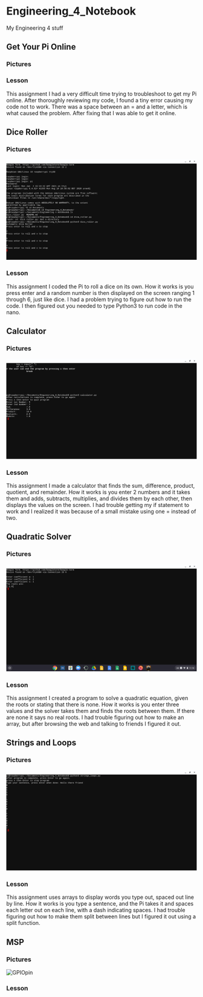 # Engineering_4_Notebook
My Engineering 4 stuff

## Get Your Pi Online
### Pictures

### Lesson
This assignment I had a very difficult time trying to troubleshoot to get my Pi online. After thoroughly reviewing my code, I found a tiny error causing my code not to work. There was a space between an = and a letter, which is what caused the problem. After fixing that I was able to get it online. 

## Dice Roller
### Pictures
![Dice_roller](Images/Dice_roller.png)
### Lesson
This assignment I coded the Pi to roll a dice on its own. How it works is you press enter and a random number is then displayed on the screen ranging 1 through 6, just like dice. I had a problem trying to figure out how to run the code. I then figured out you needed to type Python3 to run code in the nano.  

## Calculator
### Pictures
![Calculator_pi](Images/Calculator_pi.png)
### Lesson
This assignment I made a calculator that finds the sum, difference, product, quotient, and remainder. How it works is you enter 2 numbers and it takes them and adds, subtracts, multiplies, and divides them by each other, then displays the values on the screen. I had trouble getting my if statement to work and I realized it was because of a small mistake using one = instead of two. 

## Quadratic Solver
### Pictures
![Quadratic_solver](Images/Quadratic_solver.png)
### Lesson
This assignment I created a program to solve a quadratic equation, given the roots or stating that there is none. How it works is you enter three values and the solver takes them and finds the roots between them. If there are none it says no real roots. I had trouble figuring out how to make an array, but after browsing the web and talking to friends I figured it out. 

## Strings and Loops
### Pictures
![Strings_Loops](Images/Strings_Loops.png)
### Lesson
This assignment uses arrays to display words you type out, spaced out line by line. How it works is you type a sentence, and the Pi takes it and spaces each letter out on each line, with a dash indicating spaces. I had trouble figuring out how to make them split between lines but I figured it out using a split function. 


## MSP
### Pictures
![GPIOpin](Images/GPIOpin.jpg)
### Lesson
